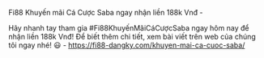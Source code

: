 Fi88 Khuyến mãi Cá Cược Saba ngay nhận liền 188k Vnđ - 

Hãy nhanh tay tham gia #Fi88KhuyếnMãiCáCượcSaba ngay hôm nay để nhận liền 188k Vnđ! Để biết thêm chi tiết, xem bài viết trên web của chúng tôi ngay nhé! 😃 - https://fi88-dangky.com/khuyen-mai-ca-cuoc-saba/
